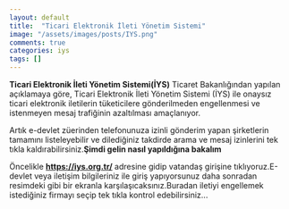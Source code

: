 ```yaml
---
layout: default
title:  "Ticari Elektronik İleti Yönetim Sistemi"
image: "/assets/images/posts/IYS.png"
comments: true
categories: iys
tags: []
--- 
```

**Ticari Elektronik İleti Yönetim Sistemi(İYS)**
Ticaret Bakanlığından yapılan açıklamaya göre, Ticari Elektronik İleti Yönetim Sistemi (İYS) ile onaysız ticari elektronik iletilerin tüketicilere gönderilmeden engellenmesi ve istenmeyen mesaj trafiğinin azaltılması amaçlanıyor.

Artık e-devlet züerinden telefonunuza izinli gönderim yapan şirketlerin tamamını listeleyebilir ve dilediğiniz takdirde arama ve mesaj izinlerini tek tıkla kaldırabilirsiniz.**Şimdi gelin nasıl yapıldığına bakalım**

Öncelikle **https://iys.org.tr/** adresine gidip vatandaş girişine tıklıyoruz.E-devlet veya iletişim bilgileriniz ile giriş yapıyorsunuz daha sonradan resimdeki gibi bir ekranla karşılaşıcaksınız.Buradan iletiyi engellemek istediğiniz firmayı seçip tek tıkla kontrol edebilirsiniz...

<div class="row">
	<div class="col-md-6">
		<img src="{{ site.baseurl }}{{ site.img }}firma.jpg" alt="" class="img-fluid"> 
	</div>
	<div class="col-md-6">
		<img src="{{ site.baseurl }}{{ site.img }}izin.png" alt="" class="img-fluid"> 		
	</div>
</div>